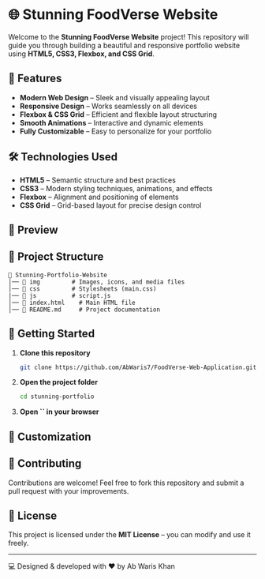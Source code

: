 # 🌐 Stunning FoodVerse Website

Welcome to the **Stunning FoodVerse Website** project! This repository will guide you through building a beautiful and responsive portfolio website using **HTML5, CSS3, Flexbox, and CSS Grid**.

## 🚀 Features

- **Modern Web Design** – Sleek and visually appealing layout
- **Responsive Design** – Works seamlessly on all devices
- **Flexbox & CSS Grid** – Efficient and flexible layout structuring
- **Smooth Animations** – Interactive and dynamic elements
- **Fully Customizable** – Easy to personalize for your portfolio

## 🛠️ Technologies Used

- **HTML5** – Semantic structure and best practices
- **CSS3** – Modern styling techniques, animations, and effects
- **Flexbox** – Alignment and positioning of elements
- **CSS Grid** – Grid-based layout for precise design control

## 📸 Preview



## 📂 Project Structure

```
📁 Stunning-Portfolio-Website
│── 📂 img         # Images, icons, and media files
│── 📂 css         # Stylesheets (main.css)
|── 📂 js          # script.js 
│── 📜 index.html    # Main HTML file
│── 📜 README.md     # Project documentation
```

## 📌 Getting Started

1. **Clone this repository**

   ```bash
   git clone https://github.com/AbWaris7/FoodVerse-Web-Application.git
   ```

2. **Open the project folder**

   ```bash
   cd stunning-portfolio
   ```

3. **Open ****\`\`**** in your browser**

## 🎨 Customization


## 📌 Contributing

Contributions are welcome! Feel free to fork this repository and submit a pull request with your improvements.

## 📜 License

This project is licensed under the **MIT License** – you can modify and use it freely.

---

💻 Designed & developed with ❤️ by Ab Waris Khan

